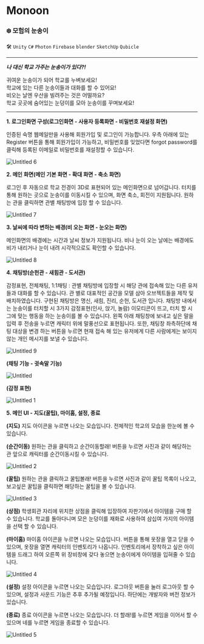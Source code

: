 # Monoon
### ❄️  모험의 눈송이

 🛠  `Unity` `C#` `Photon` `Firebase` `blender` `SketchUp` `Qubicle`

--- 
***나 대신 학교 가주는 눈송이가 있다?!***

귀여운 눈송이가 되어 학교를 누벼보세요!<br/>
학교에 있는 다른 눈송이들과 대화를 할 수 있어요!<br/>
비오는 날엔 우산을 빌려주는 것은 어떨까요?<br/>
학교 곳곳에 숨어있는 눈덩이를 모아 눈송이를 꾸며보세요! 

---

**1. 로그인화면 구성(로그인화면 - 사용자 등록화면 - 비밀번호 재설정 화면)**

  인증된 숙명 웹메일만을 사용해 회원가입 및 로그인이 가능합니다. 우측 아래에 있는 Register 버튼을 통해 회원가입이 가능하고, 비밀번호를 잊었다면 forgot password를 클릭해 등록된 이메일로 비밀번호를 재설정할 수 있습니다.

![Untitled 6](https://user-images.githubusercontent.com/53874628/125563283-6ae837ca-b174-4139-b97e-3376bb3055f1.png)

**2. 메인 화면(메인 기본 화면 - 확대 화면 - 축소 화면)**

로그인 후 자동으로 학교 전경이 3D로 표현되어 있는 메인화면으로 넘어갑니다. 터치를 통해 원하는 곳으로 눈송이를 이동시킬 수 있으며, 화면 축소, 회전이 지원됩니다. 원하는 관을 클릭하면 관별 채팅방에 입장 할 수 있습니다.

![Untitled 7](https://user-images.githubusercontent.com/53874628/125563300-f1b3a0bc-be7c-4df0-8885-7a2f9c582703.png)

**3. 날씨에 따라 변하는 배경(비 오는 화면 - 눈오는 화면)**

메인화면의 배경에는 시간과 날씨 정보가 지원됩니다. 비나 눈이 오는 날에는 배경에도 비가 내리거나 눈이 내려 시각적으로도 확인할 수 있습니다.

![Untitled 8](https://user-images.githubusercontent.com/53874628/125563306-c5fa8d03-0171-432b-a5ef-a87c0667d997.png)

**4. 채팅방(순헌관 - 새힘관 - 도서관)**

  감정표현, 전체채팅, 1:1채팅 : 관별 채팅방에 입장할 시 해당 관에 접속해 있는 다른 유저들과 대화를 할 수 있습니다. 관 별로 대표적인 공간을 모델 삼아 오브젝트들을 제작 및 배치하였습니다. 구현된 채팅방은 명신, 새힘, 진리, 순헌, 도서관 입니다. 채팅방 내에서는 눈송이를 터치할 시 3가지 감정표현(인사, 앉기, 놀람) 이모티콘이 뜨고, 터치 할 시 그에 맞는 행동을 하는 눈송이를 볼 수 있습니다. 왼쪽 아래 채팅창에 보내고 싶은 말을 입력 후 전송을 누르면 캐릭터 위에 말풍선으로 표현됩니다. 또한, 채팅창 좌측하단에 채팅 대상을 변경 하는 버튼을 누르면 현재 접속 해 있는 유저에게 다른 사람에게는 보이지 않는 개인 메시지를 보낼 수 있습니다.

![Untitled 9](https://user-images.githubusercontent.com/53874628/125563313-5c6e91b1-eb12-4172-a366-871067febcbe.png)

**(채팅 기능 - 귓속말 기능)**

![Untitled](https://user-images.githubusercontent.com/53874628/125563318-7210c5d3-d969-41d6-9092-4c20500979c4.png)

**(감정 표현)**

![Untitled 1](https://user-images.githubusercontent.com/53874628/125563227-196c92f9-cbfe-4d6b-b8e2-e7b2f1097c3a.png)

**5. 메인 UI - 지도(꿀팁), 마이홈, 설정, 종료**

**(지도)** 지도 아이콘을 누르면 나오는 모습입니다. 전체적인 학교의 모습을 한눈에 볼 수 있습니다.

**(순간이동)** 원하는 관을 클릭하고 순간이동할래! 버튼을 누르면 사진과 같이 해당하는 관 앞으로 캐릭터를 순간이동시킬 수 있습니다.

![Untitled 2](https://user-images.githubusercontent.com/53874628/125563249-863fba33-2319-402a-8943-7709eeff1606.png)

**(꿀팁)** 원하는 관을 클릭하고 꿀팁볼래! 버튼을 누르면 사진과 같이 꿀팁 목록이 나오고, 보고싶은 꿀팁을 클릭하면 해당하는 꿀팁을 볼 수 있습니다.

![Untitled 3](https://user-images.githubusercontent.com/53874628/125563255-dd1e6024-7940-48b9-8935-5794f4a9e581.png)

**(상점)** 학생회관 자리에 위치한 상점을 클릭해 입장하여 자판기에서 아이템을 구매 할 수 있습니다. 학교를 돌아다니며 모은 눈덩이를 재화로 사용하여 삼십여 가지의 아이템을 선택 할 수 있습니다.

**(마이홈)** 마이홈 아이콘을 누르면 나오는 모습입니다. 버튼을 통해 옷장을 열고 닫을 수 있으며, 옷장을 열면 캐릭터의 인벤토리가 나옵니다. 인벤토리에서 장착하고 싶은 아이템을 드래그 하여 오른쪽 위 장비창에 갖다 놓으면 눈송이에게 아이템을 입혀줄 수 있습니다.

![Untitled 4](https://user-images.githubusercontent.com/53874628/125563271-c09549a0-96dc-4863-a5f8-285e12183ed8.png)

**(설정)** 설정 아이콘을 누르면 나오는 모습입니다. 로그아웃 버튼을 눌러 로그아웃 할 수 있으며, 설정과 사운드 기능은 추후 추가될 예정입니다. 하단에는 개발자와 버전 정보가 있습니다.

**(종료)** 종료 아이콘을 누르면 나오는 모습입니다. 더 할래!를 누르면 게임을 이어서 할 수 있으며 네를 누르면 게임을 종료할 수 있습니다.

![Untitled 5](https://user-images.githubusercontent.com/53874628/125563276-632b72c8-07b4-47c4-8511-8eda02e7031d.png)


